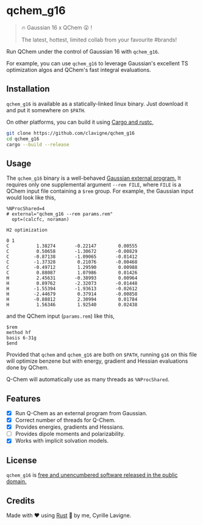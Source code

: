 # qchem_g16

> 🔥 Gaussian 16 x QChem 😮 !
> 
> The latest, hottest, limited collab from your favourite #brands! 

Run QChem under the control of Gaussian 16 with `qchem_g16`.

For example, you can use `qchem_g16` to leverage Gaussian's excellent TS
optimization algos and QChem's fast integral evaluations.

## Installation

`qchem_g16` is available as a statically-linked linux binary. Just download it
and put it somewhere on `$PATH`.

On other platforms, you can build it using [Cargo and rustc,](https://doc.rust-lang.org/cargo/getting-started/installation.html)
```bash
git clone https://github.com/clavigne/qchem_g16
cd qchem_g16
cargo --build --release
```

## Usage

The `qchem_g16` binary is a well-behaved [Gaussian external
program.](https://gaussian.com/external/) It requires only one supplemental
argument `--rem FILE`, where `FILE` is a QChem input file containing a `$rem`
group. For example, the Gaussian input would look like this,

```
%NProcShared=4
# external="qchem_g16 --rem params.rem"
  opt=(calcfc, noraman)

H2 optimization

0 1
C          1.38274       -0.22147        0.00555
C          0.50658       -1.30672       -0.00829
C         -0.87138       -1.09065       -0.01412
C         -1.37328        0.21076       -0.00468
C         -0.49712        1.29590        0.00988
C          0.88087        1.07986        0.01426
H          2.45631       -0.38993        0.00964
H          0.89762       -2.32073       -0.01448
H         -1.55394       -1.93613       -0.02612
H         -2.44679        0.37914       -0.00858
H         -0.88812        2.30994        0.01784
H          1.56346        1.92540        0.02438

```

and the QChem input (`params.rem`) like this,

```
$rem
method hf
basis 6-31g
$end
```

Provided that `qchem` and `qchem_g16` are both on `$PATH`, running `g16` on
this file will optimize benzene but with energy, gradient and Hessian
evaluations done by QChem.

Q-Chem will automatically use as many threads as `%NProcShared`. 

## Features

- [X] Run Q-Chem as an external program from Gaussian.
- [X] Correct number of threads for Q-Chem.
- [X] Provides energies, gradients and Hessians.
- [ ] Provides dipole moments and polarizability.
- [X] Works with implicit solvation models.

## License

`qchem_g16` is [free and unencumbered software released in the public
domain.](./LICENSE) 


## Credits

Made with ♥ using [Rust](https://doc.rust-lang.org/book/) 🦀 by me, Cyrille
Lavigne.
